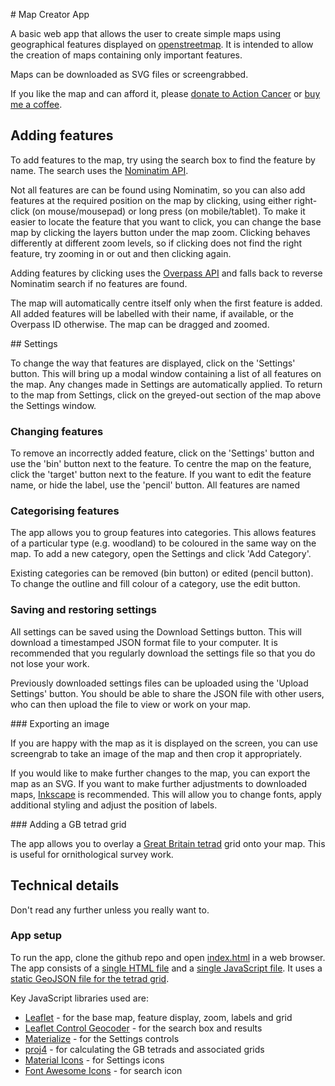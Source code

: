 # Map Creator App

A basic web app that allows the user to create simple maps using geographical features displayed on [openstreetmap](https://www.openstreetmap.org). It is intended to allow the creation of maps containing only important features.

Maps can be downloaded as SVG files or screengrabbed.

If you like the map and can afford it, please [donate to Action Cancer](https://actioncancer.org/donate-to-action-cancer/) or [buy me a coffee](https://www.buymeacoffee.com/pbarber).

## Adding features

To add features to the map, try using the search box to find the feature by name. The search uses the [Nominatim API](https://nominatim.openstreetmap.org). 

Not all features are can be found using Nominatim, so you can also add features at the required position on the map by clicking, using either right-click (on mouse/mousepad) or long press (on mobile/tablet). To make it easier to locate the feature that you want to click, you can change the base map by clicking the layers button under the map zoom. Clicking behaves differently at different zoom levels, so if clicking does not find the right feature, try zooming in or out and then clicking again.

Adding features by clicking uses the [Overpass API](https://wiki.openstreetmap.org/wiki/Overpass_API) and falls back to reverse Nominatim search if no features are found.

The map will automatically centre itself only when the first feature is added. All added features will be labelled with their name, if available, or the Overpass ID otherwise. The map can be dragged and zoomed.

## Settings

To change the way that features are displayed, click on the 'Settings' button. This will bring up a modal window containing a list of all features on the map. Any changes made in Settings are automatically applied. To return to the map from Settings, click on the greyed-out section of the map above the Settings window.

### Changing features

To remove an incorrectly added feature, click on the 'Settings' button and use the 'bin' button next to the feature. To centre the map on the feature, click the 'target' button next to the feature. If you want to edit the feature name, or hide the label, use the 'pencil' button. All features are named 

### Categorising features

The app allows you to group features into categories. This allows features of a particular type (e.g. woodland) to be coloured in the same way on the map. To add a new category, open the Settings and click 'Add Category'.

Existing categories can be removed (bin button) or edited (pencil button). To change the outline and fill colour of a category, use the edit button.

### Saving and restoring settings

All settings can be saved using the Download Settings button. This will download a timestamped JSON format file to your computer. It is recommended that you regularly download the settings file so that you do not lose your work.

Previously downloaded settings files can be uploaded using the 'Upload Settings' button. You should be able to share the JSON file with other users, who can then upload the file to view or work on your map.

### Exporting an image

If you are happy with the map as it is displayed on the screen, you can use screengrab to take an image of the map and then crop it appropriately.

If you would like to make further changes to the map, you can export the map as an SVG. If you want to make further adjustments to downloaded maps, [Inkscape](https://inkscape.org/) is recommended. This will allow you to change fonts, apply additional styling and adjust the position of labels.

### Adding a GB tetrad grid

The app allows you to overlay a [Great Britain tetrad](https://www.bto.org/our-science/projects/birdatlas/methods/correct-grid-references/know-your-place) grid onto your map. This is useful for ornithological survey work.

## Technical details

Don't read any further unless you really want to.

### App setup

To run the app, clone the github repo and open [index.html](index.html) in a web browser. The app consists of a [single HTML file](index.html) and a [single JavaScript file](app.js). It uses a [static GeoJSON file for the tetrad grid](osgb-2k-grid-2024-06-02T19_20_06.214Z.geojson). 

Key JavaScript libraries used are:

* [Leaflet](https://leafletjs.com/) - for the base map, feature display, zoom, labels and grid
* [Leaflet Control Geocoder](https://github.com/perliedman/leaflet-control-geocoder) - for the search box and results
* [Materialize](https://materializecss.com/getting-started.html) - for the Settings controls
* [proj4](http://proj4js.org/) - for calculating the GB tetrads and associated grids
* [Material Icons](https://fonts.google.com/icons) - for Settings icons
* [Font Awesome Icons](https://fontawesome.com/v4/cheatsheet/) - for search icon
